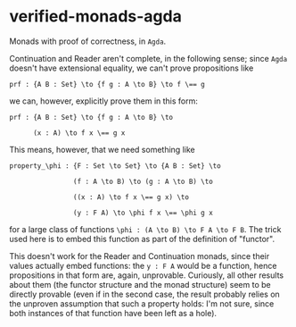 # verified-monads-agda
Monads with proof of correctness, in `Agda`.

Continuation and Reader aren't complete, in the following sense; since `Agda` doesn't have extensional equality, we can't prove propositions like

`prf : {A B : Set} \to {f g : A \to B} \to f \== g`

we can, however, explicitly prove them in this form:

`prf : {A B : Set} \to {f g : A \to B} \to`

`      (x : A) \to f x \== g x`

This means, however, that we need something like

`property_\phi : {F : Set \to Set} \to {A B : Set} \to`

`                (f : A \to B) \to (g : A \to B) \to`

`                ((x : A) \to f x \== g x) \to`

`                (y : F A) \to \phi f x \== \phi g x`
				 
for a large class of functions `\phi : (A \to B) \to F A \to F B`.
The trick used here is to embed this function as part of the definition of "functor".

This doesn't work for the Reader and Continuation monads, since their values actually embed functions: the `y : F A` would be a function, hence propositions in that form are, again, unprovable. Curiously, all other results about them (the functor structure and the monad structure) seem to be directly provable (even if in the second case, the result probably relies on the unproven assumption that such a property holds: I'm not sure, since both instances of that function
have been left as a hole).

